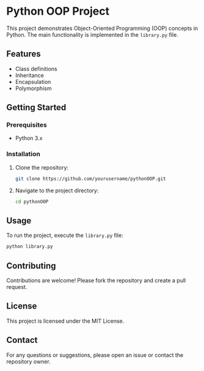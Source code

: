 # Python OOP Project

This project demonstrates Object-Oriented Programming (OOP) concepts in Python. The main functionality is implemented in the `library.py` file.

## Features

- Class definitions
- Inheritance
- Encapsulation
- Polymorphism

## Getting Started

### Prerequisites

- Python 3.x

### Installation

1. Clone the repository:
    ```sh
    git clone https://github.com/yourusername/pythonOOP.git
    ```
2. Navigate to the project directory:
    ```sh
    cd pythonOOP
    ```

## Usage

To run the project, execute the `library.py` file:
```sh
python library.py
```

## Contributing

Contributions are welcome! Please fork the repository and create a pull request.

## License

This project is licensed under the MIT License.

## Contact

For any questions or suggestions, please open an issue or contact the repository owner.
